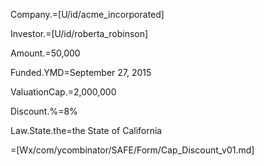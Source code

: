 Company.=[U/id/acme_incorporated]

Investor.=[U/id/roberta_robinson]

Amount.$=$50,000

Funded.YMD=September 27, 2015

ValuationCap.$=$2,000,000

Discount.%=8%

Law.State.the=the State of California

=[Wx/com/ycombinator/SAFE/Form/Cap_Discount_v01.md]